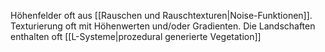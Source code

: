 Höhenfelder oft aus [[Rauschen und Rauschtexturen|Noise-Funktionen]]. 
Texturierung oft mit Höhenwerten und/oder Gradienten. Die Landschaften enthalten oft [[L-Systeme|prozedural generierte Vegetation]]
